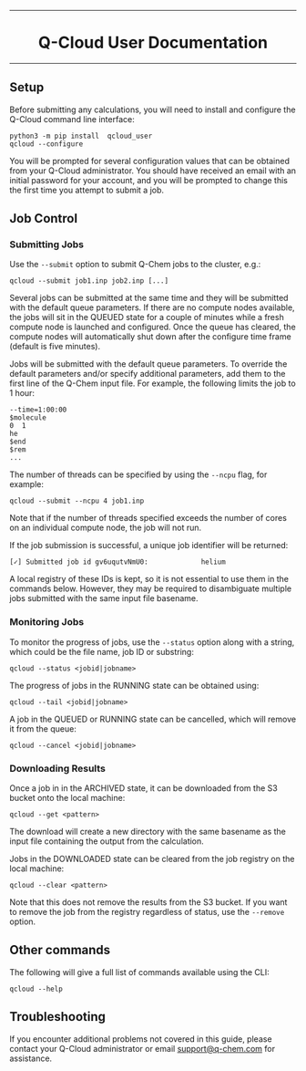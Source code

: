 -----------------------------------------------------------------------

<h1 align="center"> Q-Cloud User Documentation </h1>

-----------------------------------------------------------------------


## Setup

Before submitting any calculations, you will need to install and configure
the Q-Cloud command line interface:
```
python3 -m pip install  qcloud_user
qcloud --configure
```
You will be prompted for several configuration values that can be obtained from
your Q-Cloud administrator.  You should have received an email with an initial
password for your account, and you will be prompted to change this the first
time you attempt to submit a job.


## Job Control

### Submitting Jobs

Use the `--submit` option to submit Q-Chem jobs to the cluster, e.g.:
```
qcloud --submit job1.inp job2.inp [...]
```
Several jobs can be submitted at the same time and they will be submitted with
the default queue parameters.   If there are no compute nodes available, the
jobs will sit in the QUEUED state for a couple of minutes while a fresh compute
node is launched and configured.  Once the queue has cleared, the compute nodes
will automatically shut down after the configure time frame (default is five minutes).

Jobs will be submitted with the default queue parameters.  To override the
default parameters and/or specify additional parameters, add them to the first
line of the Q-Chem input file. For example, the following limits the job to 1
hour:
```
--time=1:00:00
$molecule
0  1
he
$end
$rem
...
```
The number of threads can be specified by using the `--ncpu` flag, for example:
```
qcloud --submit --ncpu 4 job1.inp 
```
Note that if the number of threads specified exceeds the number of cores on 
an individual compute node, the job will not run.

If the job submission is successful, a unique job identifier will be returned:
```
[✓] Submitted job id gv6uqutvNmU0:             helium
```
A local registry of these IDs is kept, so it is not essential to use them in the
commands below. However, they may be required to disambiguate multiple jobs
submitted with the same input file basename.


### Monitoring Jobs

To monitor the progress of jobs, use the `--status` option along with a string, 
which could be the file name, job ID or substring:
```
qcloud --status <jobid|jobname> 
```

The progress of jobs in the RUNNING state can be obtained using:
```
qcloud --tail <jobid|jobname> 
```

A job in the QUEUED or RUNNING state can be cancelled, which will remove it from the queue:
```
qcloud --cancel <jobid|jobname>
```

### Downloading Results

Once a job in in the ARCHIVED state, it can be downloaded from the S3 bucket onto 
the local machine:
```
qcloud --get <pattern> 
```
The download will create a new directory with the same basename as the input file 
containing the output from the calculation.


Jobs in the DOWNLOADED state can be cleared from the job registry on the local machine:
```
qcloud --clear <pattern> 
```
Note that this does not remove the results from the S3 bucket.
If you want to remove the job from the registry regardless of status, use the
`--remove` option.


## Other commands

The following will give a full list of commands available using the CLI:
```
qcloud --help
```

## Troubleshooting

If you encounter additional problems not covered in this guide, please contact your 
Q-Cloud administrator or email support@q-chem.com for assistance.

